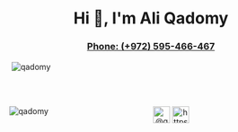 <h1 align="center">Hi 👋, I'm Ali Qadomy</h1>
<!-- <h3 align="center">Live: Tulkarm, Palestine</h3> -->
<h3 align="center"><a href="tel:+972595466467">Phone: (+972) 595-466-467</a></h3>

<!-- <h3><p>
  I am an Android developer who is obsessed with building different powerful and robust Applications that follow best practices with native languages, I have a Bachelor's with a big background in computer science information.
I constantly devote my time to discovering new areas and modern technologies to increase the efficiency of development and produce innovative solutions and to expand my experience and skills.
</p></h3> -->

<p>&nbsp;<img align="center" src="https://github-readme-stats.vercel.app/api?username=qadomy&show_icons=true" alt="qadomy" /></p>

<br /><br />
<!--  
<p align="left"><img src="https://devicons.github.io/devicon/devicon.git/icons/android/android-original-wordmark.svg" alt="android" width="40" height="40"/>
<img src="https://www.vectorlogo.zone/logos/firebase/firebase-icon.svg" alt="firebase" width="40" height="40"/> 
<img src="https://www.vectorlogo.zone/logos/flutterio/flutterio-icon.svg" alt="flutter" width="40" height="40"/> 
<img src="https://www.vectorlogo.zone/logos/git-scm/git-scm-icon.svg" alt="git" width="40" height="40"/> 
<img src="https://devicons.github.io/devicon/devicon.git/icons/java/java-original-wordmark.svg" alt="java" width="40" height="40"/>
<img src="https://www.vectorlogo.zone/logos/kotlinlang/kotlinlang-icon.svg" alt="kotlin" width="40" height="40"/>
<img src="https://devicons.github.io/devicon/devicon.git/icons/mysql/mysql-original-wordmark.svg" alt="mysql" width="40" height="40"/> 
<img src="https://devicons.github.io/devicon/devicon.git/icons/python/python-original.svg" alt="python" width="40" height="40"/> 
<img src="https://www.vectorlogo.zone/logos/sketchapp/sketchapp-icon.svg" alt="sketch" width="40" height="40"/></p><p>-->
<img align="left" src="https://github-readme-stats.vercel.app/api/top-langs/?username=qadomy&layout=compact&hide=html" alt="qadomy" /></p>


<p align="center">
<a href="https://twitter.com/@qadomyaa" target="blank"><img align="center" src="https://cdn.jsdelivr.net/npm/simple-icons@3.0.1/icons/twitter.svg" alt="@qadomyaa" height="30" width="30" /></a>
<a href="https://linkedin.com/in/https://www.linkedin.com/in/qadomy/" target="blank"><img align="center" src="https://cdn.jsdelivr.net/npm/simple-icons@3.0.1/icons/linkedin.svg" alt="https://www.linkedin.com/in/qadomy/" height="30" width="30" /></a>
</p>
<!--  -->

<!-- <br>
<br><br><br><br><br><br><br>
<h1>Summary of Technical and Personal Skills:</h1>

<!-- <ul>
 <li>Worked on Android mobile Native Kotlin, Java</li>
 <li>Experience with REST API</li>
<li>Using Fragments and Navigation Fragments</li>
<li>Using Material Design for Applications designs</li>
<li>Knowledge of VCS tools (Git)</li>
<li>Knowledge of Android UI component</li>
<li>Dealing with RxJava, RxAndroid</li>
<li>Coding in different design patterns MVP, MVVM</li>
<li>Ability to develop unique, cutting edge applications for different handsets and user requirements</li>
<li>In-depth knowledge of industry practices and application development protocols</li>
<li>Ability to work for long hours without losing patience and enthusiasm</li>
<li>Passionate to update my knowledge and skills through continuous self-learning</li>
<li>Known for writing efficient, maintainable, and reusable code</li>
<li>Proficient in design, data structures, problem-solving, and debugging</li>
<li>Expert in the interaction between various devices and versions of Android</li>
<li>Dealing with Firebase Database, Storage, Authentication</li>
<li>Dealing with Firestore Firebase</li>
<li>Experts with Facebook SDK</li>
<li>Write clean, clear, efficient, and maintainable code</li>
<li>Experts with Google Maps SDK</li>
<li>Familiar with Jetpack technologies from Google</li>
</ul> -->
